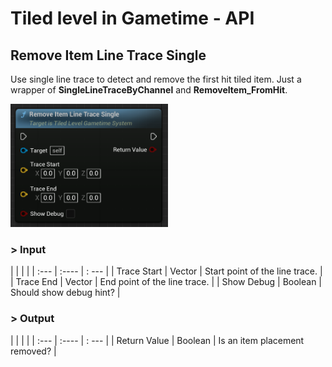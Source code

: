 # Tiled level in Gametime - API
## Remove Item Line Trace Single

Use single line trace to detect and remove the first hit tiled item. Just a wrapper of **SingleLineTraceByChannel** and **RemoveItem_FromHit**.

<img src="../../_media/GametimeAPI/RemoveItem_LineTraceSingle.png" alt="drawing" width="50%"/>

### > Input
|             |         |       |
| :---        | :----   | : --- |
| Trace Start | Vector     | Start point of the line trace. |
| Trace End   | Vector     | End point of the line trace. |
| Show Debug  | Boolean    | Should show debug hint? |

### > Output

|               |         |       |
| :---          | :----   | : --- |
| Return Value  | Boolean |  Is an item placement removed? |
